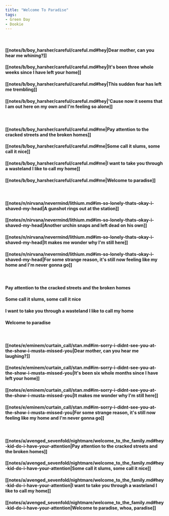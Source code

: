 ```yaml
---
title: "Welcome To Paradise"
tags:
- Green Day
- Dookie
---
```

&nbsp;
#### [[notes/b/boy_harsher/careful/careful.md#hey|Dear mother, can you hear me whining?]]
#### [[notes/b/boy_harsher/careful/careful.md#hey|It's been three whole weeks since I have left your home]]
#### [[notes/b/boy_harsher/careful/careful.md#hey|This sudden fear has left me trembling]]
#### [[notes/b/boy_harsher/careful/careful.md#hey|'Cause now it seems that I am out here on my own and I'm feeling so alone]]
&nbsp;
#### [[notes/b/boy_harsher/careful/careful.md#me|Pay attention to the cracked streets and the broken homes]]
#### [[notes/b/boy_harsher/careful/careful.md#me|Some call it slums, some call it nice]]
#### [[notes/b/boy_harsher/careful/careful.md#me|I want to take you through a wasteland I like to call my home]]
#### [[notes/b/boy_harsher/careful/careful.md#me|Welcome to paradise]]
&nbsp;
#### [[notes/n/nirvana/nevermind/lithium.md#im-so-lonely-thats-okay-i-shaved-my-head|A gunshot rings out at the station]]
#### [[notes/n/nirvana/nevermind/lithium.md#im-so-lonely-thats-okay-i-shaved-my-head|Another urchin snaps and left dead on his own]]
#### [[notes/n/nirvana/nevermind/lithium.md#im-so-lonely-thats-okay-i-shaved-my-head|It makes me wonder why I'm still here]]
#### [[notes/n/nirvana/nevermind/lithium.md#im-so-lonely-thats-okay-i-shaved-my-head|For some strange reason, it's still now feeling like my home and I'm never gonna go]]
&nbsp;
#### Pay attention to the cracked streets and the broken homes
#### Some call it slums, some call it nice
#### I want to take you through a wasteland I like to call my home
#### Welcome to paradise
&nbsp;
#### [[notes/e/eminem/curtain_call/stan.md#im-sorry-i-didnt-see-you-at-the-show-i-musta-missed-you|Dear mother, can you hear me laughing?]]
#### [[notes/e/eminem/curtain_call/stan.md#im-sorry-i-didnt-see-you-at-the-show-i-musta-missed-you|It's been six whole months since I have left your home]]
#### [[notes/e/eminem/curtain_call/stan.md#im-sorry-i-didnt-see-you-at-the-show-i-musta-missed-you|It makes me wonder why I'm still here]]
#### [[notes/e/eminem/curtain_call/stan.md#im-sorry-i-didnt-see-you-at-the-show-i-musta-missed-you|For some strange reason, it's still now feeling like my home and I'm never gonna go]]
&nbsp;
#### [[notes/a/avenged_sevenfold/nightmare/welcome_to_the_family.md#hey-kid-do-i-have-your-attention|Pay attention to the cracked streets and the broken homes]]
#### [[notes/a/avenged_sevenfold/nightmare/welcome_to_the_family.md#hey-kid-do-i-have-your-attention|Some call it slums, some call it nice]]
#### [[notes/a/avenged_sevenfold/nightmare/welcome_to_the_family.md#hey-kid-do-i-have-your-attention|I want to take you through a wasteland I like to call my home]]
#### [[notes/a/avenged_sevenfold/nightmare/welcome_to_the_family.md#hey-kid-do-i-have-your-attention|Welcome to paradise, whoa, paradise]]
